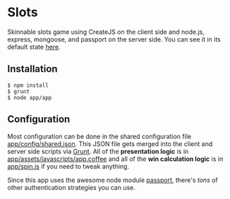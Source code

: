 Slots
===

Skinnable slots game using CreateJS on the client side and node.js, express, mongoose, and passport on the server side.
You can see it in its default state [here](http://oquistador-slots.herokuapp.com/).

Installation
---

    $ npm install
    $ grunt
    $ node app/app
    
Configuration
---

Most configuration can be done in the shared configuration file [app/config/shared.json]( https://github.com/oquistador/Slots/blob/master/app/config/shared.json). This JSON file gets merged into the client and server side scripts via [Grunt](https://github.com/gruntjs/grunt). All of the **presentation logic** is in [app/assets/javascripts/app.coffee](https://github.com/oquistador/Slots/blob/master/app/assets/javascripts/app.coffee) and all of the **win calculation logic** is in [app/spin.js](https://github.com/oquistador/Slots/blob/master/app/spin.js) if you need to tweak anything.

Since this app uses the awesome node module [passport](https://github.com/jaredhanson/passport), there's *tons* of other authentication strategies you can use.
